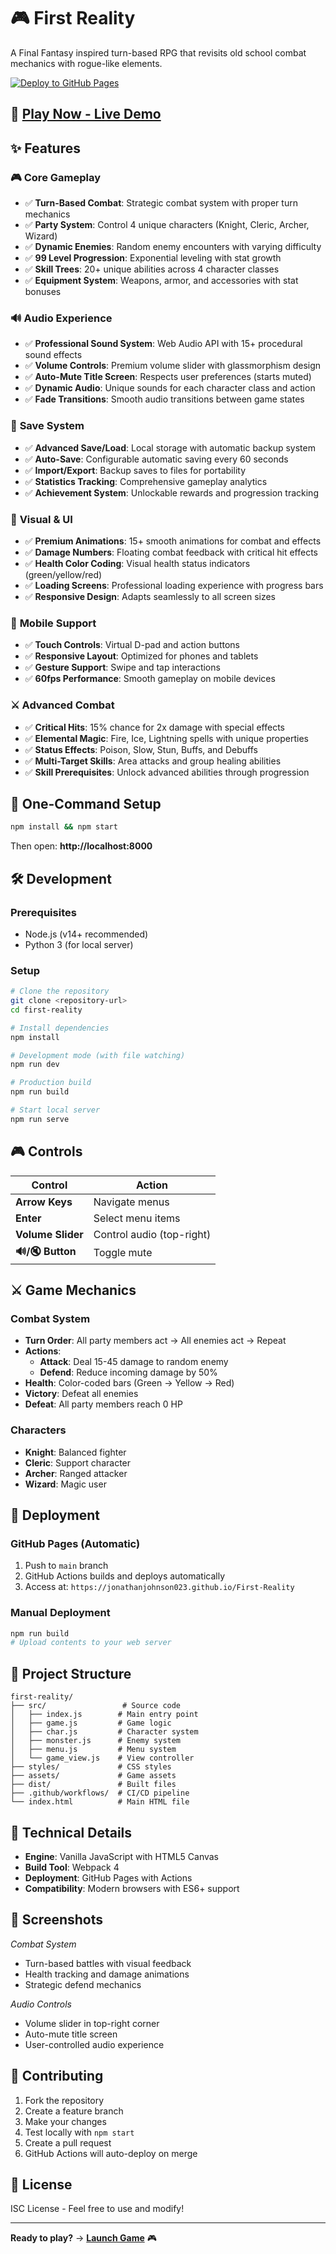 # 🎮 First Reality

A Final Fantasy inspired turn-based RPG that revisits old school combat mechanics with rogue-like elements.

[![Deploy to GitHub Pages](https://github.com/JonathanJohnson023/First-Reality/actions/workflows/deploy.yml/badge.svg)](https://github.com/JonathanJohnson023/First-Reality/actions/workflows/deploy.yml)

## 🚀 **[Play Now - Live Demo](https://jonathanjohnson023.github.io/First-Reality)**

## ✨ Features

### 🎮 **Core Gameplay**
- ✅ **Turn-Based Combat**: Strategic combat system with proper turn mechanics
- ✅ **Party System**: Control 4 unique characters (Knight, Cleric, Archer, Wizard)
- ✅ **Dynamic Enemies**: Random enemy encounters with varying difficulty
- ✅ **99 Level Progression**: Exponential leveling with stat growth
- ✅ **Skill Trees**: 20+ unique abilities across 4 character classes
- ✅ **Equipment System**: Weapons, armor, and accessories with stat bonuses

### 🔊 **Audio Experience**
- ✅ **Professional Sound System**: Web Audio API with 15+ procedural sound effects
- ✅ **Volume Controls**: Premium volume slider with glassmorphism design
- ✅ **Auto-Mute Title Screen**: Respects user preferences (starts muted)
- ✅ **Dynamic Audio**: Unique sounds for each character class and action
- ✅ **Fade Transitions**: Smooth audio transitions between game states

### 💾 **Save System**
- ✅ **Advanced Save/Load**: Local storage with automatic backup system
- ✅ **Auto-Save**: Configurable automatic saving every 60 seconds
- ✅ **Import/Export**: Backup saves to files for portability
- ✅ **Statistics Tracking**: Comprehensive gameplay analytics
- ✅ **Achievement System**: Unlockable rewards and progression tracking

### 🎨 **Visual & UI**
- ✅ **Premium Animations**: 15+ smooth animations for combat and effects
- ✅ **Damage Numbers**: Floating combat feedback with critical hit effects
- ✅ **Health Color Coding**: Visual health status indicators (green/yellow/red)
- ✅ **Loading Screens**: Professional loading experience with progress bars
- ✅ **Responsive Design**: Adapts seamlessly to all screen sizes

### 📱 **Mobile Support**
- ✅ **Touch Controls**: Virtual D-pad and action buttons
- ✅ **Responsive Layout**: Optimized for phones and tablets
- ✅ **Gesture Support**: Swipe and tap interactions
- ✅ **60fps Performance**: Smooth gameplay on mobile devices

### ⚔️ **Advanced Combat**
- ✅ **Critical Hits**: 15% chance for 2x damage with special effects
- ✅ **Elemental Magic**: Fire, Ice, Lightning spells with unique properties
- ✅ **Status Effects**: Poison, Slow, Stun, Buffs, and Debuffs
- ✅ **Multi-Target Skills**: Area attacks and group healing abilities
- ✅ **Skill Prerequisites**: Unlock advanced abilities through progression

## 🎯 One-Command Setup

```bash
npm install && npm start
```

Then open: **http://localhost:8000**

## 🛠️ Development

### Prerequisites
- Node.js (v14+ recommended)
- Python 3 (for local server)

### Setup
```bash
# Clone the repository
git clone <repository-url>
cd first-reality

# Install dependencies
npm install

# Development mode (with file watching)
npm run dev

# Production build
npm run build

# Start local server
npm run serve
```

## 🎮 Controls

| Control | Action |
|---------|--------|
| **Arrow Keys** | Navigate menus |
| **Enter** | Select menu items |
| **Volume Slider** | Control audio (top-right) |
| **🔊/🔇 Button** | Toggle mute |

## ⚔️ Game Mechanics

### Combat System
- **Turn Order**: All party members act → All enemies act → Repeat
- **Actions**: 
  - **Attack**: Deal 15-45 damage to random enemy
  - **Defend**: Reduce incoming damage by 50%
- **Health**: Color-coded bars (Green → Yellow → Red)
- **Victory**: Defeat all enemies
- **Defeat**: All party members reach 0 HP

### Characters
- **Knight**: Balanced fighter
- **Cleric**: Support character  
- **Archer**: Ranged attacker
- **Wizard**: Magic user

## 🚢 Deployment

### GitHub Pages (Automatic)
1. Push to `main` branch
2. GitHub Actions builds and deploys automatically
3. Access at: `https://jonathanjohnson023.github.io/First-Reality`

### Manual Deployment
```bash
npm run build
# Upload contents to your web server
```

## 📁 Project Structure

```
first-reality/
├── src/                 # Source code
│   ├── index.js        # Main entry point
│   ├── game.js         # Game logic
│   ├── char.js         # Character system
│   ├── monster.js      # Enemy system
│   ├── menu.js         # Menu system
│   └── game_view.js    # View controller
├── styles/             # CSS styles
├── assets/             # Game assets
├── dist/               # Built files
├── .github/workflows/  # CI/CD pipeline
└── index.html          # Main HTML file
```

## 🔧 Technical Details

- **Engine**: Vanilla JavaScript with HTML5 Canvas
- **Build Tool**: Webpack 4
- **Deployment**: GitHub Pages with Actions
- **Compatibility**: Modern browsers with ES6+ support

## 🎨 Screenshots

*Combat System*
- Turn-based battles with visual feedback
- Health tracking and damage animations
- Strategic defend mechanics

*Audio Controls*
- Volume slider in top-right corner
- Auto-mute title screen
- User-controlled audio experience

## 🤝 Contributing

1. Fork the repository
2. Create a feature branch
3. Make your changes
4. Test locally with `npm start`
5. Create a pull request
6. GitHub Actions will auto-deploy on merge

## 📜 License

ISC License - Feel free to use and modify!

---

**Ready to play?** → **[Launch Game](https://jonathanjohnson023.github.io/First-Reality)** 🎮

